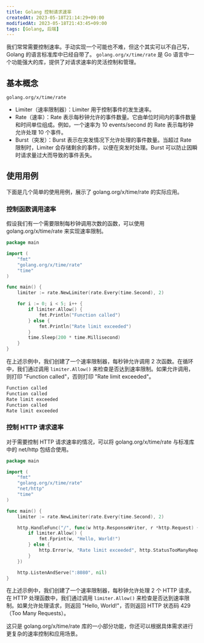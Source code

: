 ```yaml
---
title: Golang 控制请求速率
createdAt: 2023-05-18T21:14:29+09:00
modifiedAt: 2023-05-18T21:43:45+09:00
tags: [Golang, 后端]
---
```


我们常常需要控制速率。手动实现一个可能也不难，但这个其实可以不自己写，Golang 的语言标准库中已经自带了。 `golang.org/x/time/rate` 是 Go 语言中一个功能强大的库，提供了对请求速率的灵活控制和管理。

## 基本概念

`golang.org/x/time/rate`

- Limiter（速率限制器）：Limiter 用于控制事件的发生速率。
- Rate（速率）：Rate 表示每秒钟允许的事件数量。它由单位时间内的事件数量和时间单位组成。例如，一个速率为 10 events/second 的 Rate 表示每秒钟允许处理 10 个事件。
- Burst（突发）：Burst 表示在突发情况下允许处理的事件数量。当超过 Rate 限制时，Limiter 会存储剩余的事件，以便在突发时处理。Burst 可以防止因瞬时请求量过大而导致的事件丢失。

## 使用用例

下面是几个简单的使用用例，展示了 golang.org/x/time/rate 的实际应用。

### 控制函数调用速率

假设我们有一个需要限制每秒钟调用次数的函数，可以使用 golang.org/x/time/rate 来实现速率限制。

```go
package main

import (
	"fmt"
	"golang.org/x/time/rate"
	"time"
)

func main() {
	limiter := rate.NewLimiter(rate.Every(time.Second), 2)

	for i := 0; i < 5; i++ {
		if limiter.Allow() {
			fmt.Println("Function called")
		} else {
			fmt.Println("Rate limit exceeded")
		}
		time.Sleep(200 * time.Millisecond)
	}
}
```

在上述示例中，我们创建了一个速率限制器，每秒钟允许调用 2 次函数。在循环中，我们通过调用 `limiter.Allow()` 来检查是否达到速率限制。如果允许调用，则打印 "Function called"，否则打印 "Rate limit exceeded"。

```txt
Function called
Function called
Rate limit exceeded
Function called
Rate limit exceeded
```

### 控制 HTTP 请求速率

对于需要控制 HTTP 请求速率的情况，可以将 golang.org/x/time/rate 与标准库中的 net/http 包结合使用。

```go
package main

import (
	"fmt"
	"golang.org/x/time/rate"
	"net/http"
	"time"
)

func main() {
	limiter := rate.NewLimiter(rate.Every(time.Second), 2)

	http.HandleFunc("/", func(w http.ResponseWriter, r *http.Request) {
		if limiter.Allow() {
			fmt.Fprint(w, "Hello, World!")
		} else {
			http.Error(w, "Rate limit exceeded", http.StatusTooManyRequests)
		}
	})

	http.ListenAndServe(":8080", nil)
}
```

在上述示例中，我们创建了一个速率限制器，每秒钟允许处理 2 个 HTTP 请求。在 HTTP 处理函数中，我们通过调用 `limiter.Allow()` 来检查是否达到速率限制。如果允许处理请求，则返回 "Hello, World!"，否则返回 HTTP 状态码 429（Too Many Requests）。

这只是 golang.org/x/time/rate 库的一小部分功能，你还可以根据具体需求进行更复杂的速率控制和应用场景。
